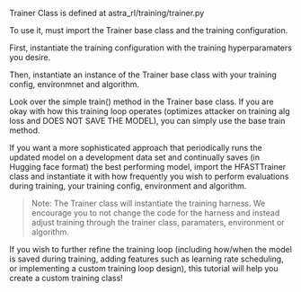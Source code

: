 Trainer Class is defined at astra_rl/training/trainer.py

To use it, must import the Trainer base class and the training configuration. 

First, instantiate the training configuration with the training hyperparamaters you desire.

Then, instantiate an instance of the Trainer base class with your training config, environmnet and algorithm.

Look over the simple train() method in the Trainer base class. If you are okay with how this training loop operates (optimizes attacker on training alg loss and DOES NOT 
SAVE THE MODEL), you can simply use the base train method.

If you want a more sophisticated approach that periodically runs the updated model on a development data set and continually saves (in Hugging face format) the best performing model, import the HFASTTrainer class and instantiate it with how frequently you wish to perform evaluations during training, your training config, environment and algorithm.

> Note: The Trainer class will instantiate the training harness. We encourage you to not change the code for the harness and instead adjust training through the trainer class, paramaters, environment or algorithm. 

If you wish to further refine the training loop (including how/when the model is saved during training, adding features such as learning rate scheduling, or implementing a custom training loop design), this tutorial will help you create a custom training class!